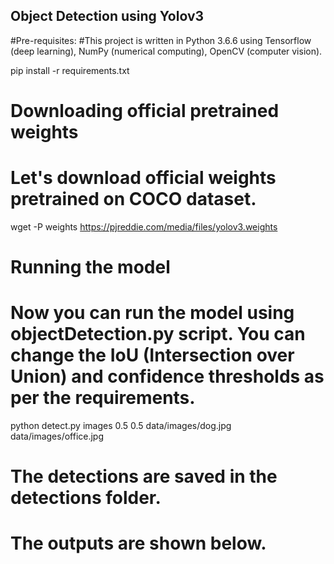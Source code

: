 ## Object Detection using Yolov3

#Pre-requisites:
#This project is written in Python 3.6.6 using Tensorflow (deep learning), NumPy (numerical computing), OpenCV (computer vision).

pip install -r requirements.txt

# Downloading official pretrained weights
# Let's download official weights pretrained on COCO dataset.

wget -P weights https://pjreddie.com/media/files/yolov3.weights

# Running the model
# Now you can run the model using objectDetection.py script. You can change the IoU (Intersection over Union) and confidence thresholds as per the requirements.
python detect.py images 0.5 0.5 data/images/dog.jpg data/images/office.jpg
# The detections are saved in the detections folder.
# The outputs are shown below.
